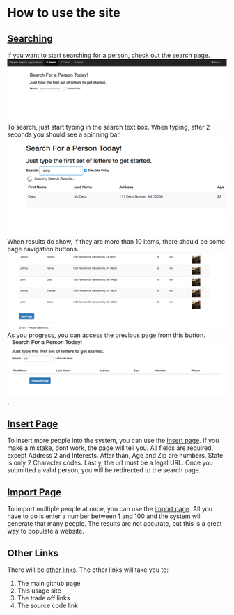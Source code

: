 # How to use the site

## [Searching](http://localhost:8000/people)

If you want to start searching for a person, check out the search page.  
![](https://raw.githubusercontent.com/supermitsuba/PeopleSearch/master/documentation/Usage/1.png)
To search, just start typing in the search text box.  When typing, after 2 seconds you should see a spinning bar. 
![](https://raw.githubusercontent.com/supermitsuba/PeopleSearch/master/documentation/Usage/7.png)  
When results do show, if they are more than 10 items, there should be some page navigation buttons.
![](https://raw.githubusercontent.com/supermitsuba/PeopleSearch/master/documentation/Usage/8.png)  
As you progress, you can access the previous page from this button.
![](https://raw.githubusercontent.com/supermitsuba/PeopleSearch/master/documentation/Usage/9.png).

## [Insert Page](http://localhost:8000/insert)

To insert more people into the system, you can use the [insert page](2).  If you make a mistake, dont work, the page will tell you.  All fields are required, except Address 2 and Interests.  After than, Age and Zip are numbers.  State is only 2 Character codes.  Lastly, the url must be a legal URL.  Once you submitted a valid person, you will be redirected to the search page.

## [Import Page](http://localhost:8000/import)

To import multiple people at once, you can use the [import page](3).  All you have to do is enter a number between 1 and 100 and the system will generate that many people.  The results are not accurate, but this is a great way to populate a website.

## Other Links

There will be [other links](4).  The other links will take you to:

1. The main github page
2. This usage site
3. The trade off links
4. The source code link